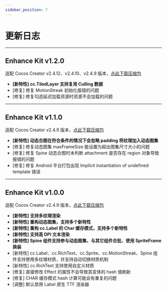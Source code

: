 ```yaml
---
sidebar_position: 7
---
```


# 更新日志

---
## Enhance Kit v1.2.0

适配 Cocos Creator v2.4.12、v2.4.10、v2.4.9 版本，[点此下载压缩包](https://github.com/smallmain/cocos-enhance-kit/releases/tag/v1.2.0)

- **[新特性] cc.TiledLayer 支持复用 Culling 数据**
- [修复] 修复 MotionStreak 初始化报错的问题
- [修复] 修复勾选延迟加载资源时资源不会加载的问题

---
## Enhance Kit v1.1.0

适配 Cocos Creator v2.4.9 版本，[点此下载压缩包](https://github.com/smallmain/cocos-enhance-kit/releases/tag/v1.1.0)

- **[新特性] 动态合图在符合条件的情况下会忽略 padding 将纹理加入动态图集**
- [修复] 修复动态图集 maxFrameSize 能设置为超出图集尺寸大小的问题
- [修复] 修复 Spine 动态合图时未判断 attachment 是否存在 region 对象导致报错的问题
- [修复] 修复 Android 平台打包出现 Implicit instantiation of undefined template 错误

---
## Enhance Kit v1.0.0

适配 Cocos Creator v2.4.9 版本，[点此下载压缩包](https://github.com/smallmain/cocos-enhance-kit/releases/tag/v1.0.0)

- **[新特性] 支持多纹理渲染**
- **[新特性] 重构动态图集，支持多个新特性**
- **[新特性] 重构 cc.Label 的 Char 缓存模式，支持多个新特性**
- **[新特性] 支持高 DPI 文本渲染**
- **[新特性] Spine 组件支持参与动态图集、与其它组件合批、使用 SpriteFrame 换装**
- [新特性] cc.Label、cc.RichText、cc.Sprite、cc.MotionStreak、Spine 组件支持使用多纹理材质，并支持自动切换材质机制
- [新特性] cc.RichText 支持使用自定义材质
- [修复] 直接修改 Effect 的属性不会导致其变体的 hash 值刷新
- [修复] CHAR 缓存模式 hash 计算可能会有重复的问题
- [调整] 默认禁用 Label 原生 TTF 渲染器

